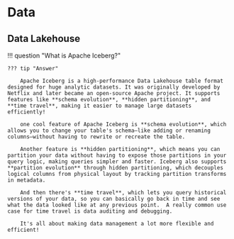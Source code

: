 # Data


## Data Lakehouse

!!! question "What is Apache Iceberg?"

    ??? tip "Answer"

        Apache Iceberg is a high-performance Data Lakehouse table format designed for huge analytic datasets. It was originally developed by Netflix and later became an open-source Apache project. It supports features like **schema evolution**, **hidden partitioning**, and **time travel**, making it easier to manage large datasets efficiently!

        one cool feature of Apache Iceberg is **schema evolution**, which allows you to change your table's schema—like adding or renaming columns—without having to rewrite or recreate the table.
        
        Another feature is **hidden partitioning**, which means you can partition your data without having to expose those partitions in your query logic, making queries simpler and faster. Iceberg also supports **partition evolution** through hidden partitioning, which decouples logical columns from physical layout by tracking partition transforms in metadata.
        
        And then there's **time travel**, which lets you query historical versions of your data, so you can basically go back in time and see what the data looked like at any previous point.  A really common use case for time travel is data auditing and debugging.
        
        It's all about making data management a lot more flexible and efficient! 

